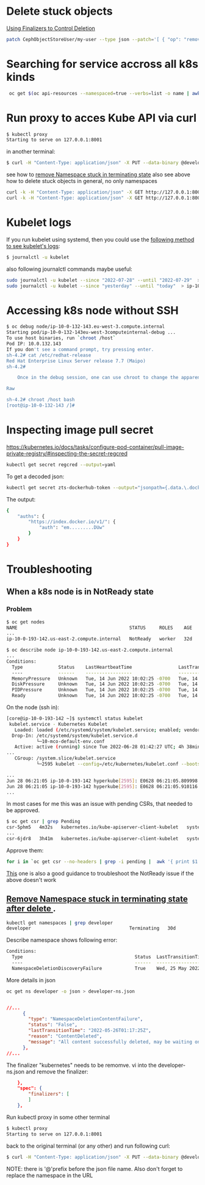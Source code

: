 # Delete stuck objects
[Using Finalizers to Control Deletion](https://kubernetes.io/blog/2021/05/14/using-finalizers-to-control-deletion/)
```sh
patch CephObjectStoreUser/my-user --type json --patch='[ { "op": "remove", "path": "/metadata/finalizers" } ]' -n rook-ceph
```
# Searching for service accross all k8s kinds
```sh
 oc get $(oc api-resources --namespaced=true --verbs=list -o name | awk '{printf "%s%s",sep,$0;sep=","}') --ignore-not-found -n default -o=custom-columns=KIND:.kind,NAME:.metadata.name --sort-by='kind' | grep my-service  | grep -v Event
```
# Run proxy to acces Kube API via curl
```sh
$ kubectl proxy
Starting to serve on 127.0.0.1:8001
```

in another terminal:
```sh
$ curl -H "Content-Type: application/json" -X PUT --data-binary @developer-ns.json http://127.0.0.1:8001/api/v1/namespaces/developer/finalize
```
see how to [remove Namespace stuck in terminating state](https://github.com/grelaxus/notes-pub/edit/master/k8s/k8s-notes.md#remove-namespace-stuck-in-terminating-state-after-delete-)
also see above how to delete stuck objects in general, no only namespaces
```sh
curl -k -H "Content-Type: application/json" -X GET http://127.0.0.1:8001/
curl -k -H "Content-Type: application/json" -X GET http://127.0.0.1:8001/.well-known/openid-configuration
```

# Kubelet logs
If you run kubelet using systemd, then you could use the [following method to see kubelet's logs](https://stackoverflow.com/questions/34113476/where-are-the-kubernetes-kubelet-logs-located):
```sh
$ journalctl -u kubelet
```
also following journalctl commands maybe useful:
```sh
sudo journalctl -u kubelet --since "2022-07-28" --until "2022-07-29"  > ip-10-0-140-133-journalctl-20220728-kubelet.log
sudo journalctl -u kubelet --since "yesterday" --until "today"  > ip-10-0-140-133-journalctl-20220729.log
```

# Accessing k8s node without SSH

```sh
$ oc debug node/ip-10-0-132-143.eu-west-3.compute.internal
Starting pod/ip-10-0-132-143eu-west-3computeinternal-debug ...
To use host binaries, run `chroot /host`
Pod IP: 10.0.132.143
If you don't see a command prompt, try pressing enter.
sh-4.2# cat /etc/redhat-release 
Red Hat Enterprise Linux Server release 7.7 (Maipo)
sh-4.2#

    Once in the debug session, one can use chroot to change the apparent root directory to the one of the underlying host:

Raw

sh-4.2# chroot /host bash
[root@ip-10-0-132-143 /]#  
```

# Inspecting image pull secret
https://kubernetes.io/docs/tasks/configure-pod-container/pull-image-private-registry/#inspecting-the-secret-regcred
```sh
kubectl get secret regcred --output=yaml
```
To get a decoded json:
```sh
kubectl get secret zts-dockerhub-token --output="jsonpath={.data.\.dockerconfigjson}" | base64 --decode
```
The output:
```sh
{
    "auths": {
        "https://index.docker.io/v1/": {
            "auth": "em.........DUw"
        }
    }
}
```

# Troubleshooting

## When a k8s node is in NotReady state

### Problem
```sh
$ oc get nodes
NAME                                         STATUS     ROLES    AGE   VERSION
...
ip-10-0-193-142.us-east-2.compute.internal   NotReady   worker   32d   v1.19.0+e49167a

$ oc describe node ip-10-0-193-142.us-east-2.compute.internal
...
Conditions:
  Type             Status    LastHeartbeatTime                 LastTransitionTime                Reason              Message
  ----             ------    -----------------                 ------------------                ------              -------
  MemoryPressure   Unknown   Tue, 14 Jun 2022 10:02:25 -0700   Tue, 14 Jun 2022 10:06:04 -0700   NodeStatusUnknown   Kubelet stopped posting node status.
  DiskPressure     Unknown   Tue, 14 Jun 2022 10:02:25 -0700   Tue, 14 Jun 2022 10:06:04 -0700   NodeStatusUnknown   Kubelet stopped posting node status.
  PIDPressure      Unknown   Tue, 14 Jun 2022 10:02:25 -0700   Tue, 14 Jun 2022 10:06:04 -0700   NodeStatusUnknown   Kubelet stopped posting node status.
  Ready            Unknown   Tue, 14 Jun 2022 10:02:25 -0700   Tue, 14 Jun 2022 10:06:04 -0700   NodeStatusUnknown   Kubelet stopped posting node status.
```
On the node (ssh in):  
```sh
[core@ip-10-0-193-142 ~]$ systemctl status kubelet
 kubelet.service - Kubernetes Kubelet
   Loaded: loaded (/etc/systemd/system/kubelet.service; enabled; vendor preset: enabled)
  Drop-In: /etc/systemd/system/kubelet.service.d
           └─10-mco-default-env.conf
   Active: active (running) since Tue 2022-06-28 01:42:27 UTC; 4h 38min ago
...
   CGroup: /system.slice/kubelet.service
           └─2595 kubelet --config=/etc/kubernetes/kubelet.conf --bootstrap-kubeconfig=/etc/kubernetes/kubeconfig --kubeconfig=/var/lib/kubelet/kubeconfig --container-runtime=remote --container-run>

...
Jun 28 06:21:05 ip-10-0-193-142 hyperkube[2595]: E0628 06:21:05.809998    2595 kubelet.go:2190] node "ip-10-0-193-142.us-east-2.compute.internal" not found
Jun 28 06:21:05 ip-10-0-193-142 hyperkube[2595]: E0628 06:21:05.910116    2595 kubelet.go:2190] node "ip-10-0-193-142.us-east-2.compute.internal" not found
...
```
In most cases for me this was an issue with pending CSRs, that needed to be approved. 
```sh
$ oc get csr | grep Pending
csr-5phm5   4m32s   kubernetes.io/kube-apiserver-client-kubelet   system:serviceaccount:openshift-machine-config-operator:node-bootstrapper   Pending
...
csr-6jdr8   3h41m   kubernetes.io/kube-apiserver-client-kubelet   system:serviceaccount:openshift-machine-config-operator:node-bootstrapper   Pending
```
Approve them:
```sh
for i in `oc get csr --no-headers | grep -i pending |  awk '{ print $1 }'`; do oc adm certificate approve $i; done
```

[This](https://komodor.com/learn/how-to-fix-kubernetes-node-not-ready-error/) one is also a good guidance to troubleshoot the NotReady issue if the above doesn't work

## [Remove Namespace stuck in terminating state after delete ](https://linuxhelp4u.blogspot.com/2019/01/kubernetes-remove-namespace-stuck-in.html).  
```sh
kubectl get namespaces | grep developer
developer                                    Terminating   30d
```
Describe namespace shows following error:
```sh
Conditions:
  Type                                         Status  LastTransitionTime               Reason                  Message
  ----                                         ------  ------------------               ------                  -------
  NamespaceDeletionDiscoveryFailure            True    Wed, 25 May 2022 18:30:16 -0700  DiscoveryFailed         Discovery failed for some groups, 1 failing: unable to retrieve the complete list of server APIs: metrics.k8s.io/v1beta1: the server is currently unable to handle the request
```
More details in json
```sh
oc get ns developer -o json > developer-ns.json
```
```json

//...
      {
        "type": "NamespaceDeletionContentFailure",
        "status": "False",
        "lastTransitionTime": "2022-05-26T01:17:25Z",
        "reason": "ContentDeleted",
        "message": "All content successfully deleted, may be waiting on finalization"
      },
//...
```
The finalizer "kubernetes" needs to be remomve. vi into the developer-ns.json and remove the finalizer:
```json
    },
    "spec": {
        "finalizers": [
        ]
    },
```
Run kubectl proxy in some other terminal
```sh
$ kubectl proxy
Starting to serve on 127.0.0.1:8001
```
back to the original terminal (or any other) and run following curl:
```sh
$ curl -H "Content-Type: application/json" -X PUT --data-binary @developer-ns.json http://127.0.0.1:8001/api/v1/namespaces/developer/finalize
```
NOTE: there is '@'prefix before the json file name. Also don't forget to replace the namespace in the URL

